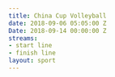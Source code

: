 ```yaml
---
title: China Cup Volleyball
date: 2018-09-06 05:05:00 Z
Date: 2018-09-14 00:00:00 Z
streams:
- start line
- finish line
layout: sport
---
```


